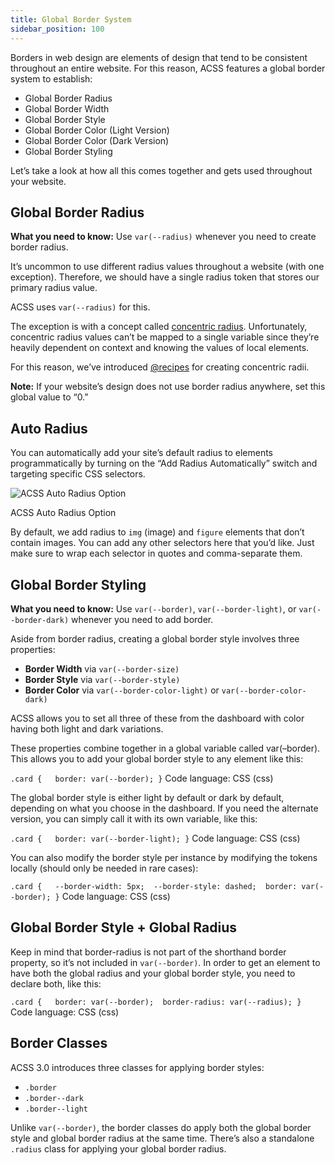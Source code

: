 ```yaml
---
title: Global Border System
sidebar_position: 100
---
```


Borders in web design are elements of design that tend to be consistent throughout an entire website. For this reason, ACSS features a global border system to establish:

- Global Border Radius
- Global Border Width
- Global Border Style
- Global Border Color (Light Version)
- Global Border Color (Dark Version)
- Global Border Styling

Let’s take a look at how all this comes together and gets used throughout your website.

## Global Border Radius

**What you need to know:** Use `var(--radius)` whenever you need to create border radius.

It’s uncommon to use different radius values throughout a website (with one exception). Therefore, we should have a single radius token that stores our primary radius value.

ACSS uses `var(--radius)` for this.

The exception is with a concept called [concentric radius](https://www.30secondsofcode.org/css/s/nested-border-radius/). Unfortunately, concentric radius values can’t be mapped to a single variable since they’re heavily dependent on context and knowing the values of local elements.

For this reason, we’ve introduced [@recipes](https://automaticcss.com/docs/recipes/) for creating concentric radii.

**Note:** If your website’s design does not use border radius anywhere, set this global value to “0.”

## Auto Radius

You can automatically add your site’s default radius to elements programmatically by turning on the “Add Radius Automatically” switch and targeting specific CSS selectors.

![ACSS Auto Radius Option](https://automaticcss.com/wp-content/uploads/auto-radius-option.jpg)

ACSS Auto Radius Option

By default, we add radius to `img` (image) and `figure` elements that don’t contain images. You can add any other selectors here that you’d like. Just make sure to wrap each selector in quotes and comma-separate them.

## Global Border Styling

**What you need to know:** Use `var(--border)`, `var(--border-light)`, or `var(--border-dark)` whenever you need to add border.

Aside from border radius, creating a global border style involves three properties:

- **Border Width** via `var(--border-size)`
- **Border Style** via `var(--border-style)`
- **Border Color** via `var(--border-color-light)` or `var(--border-color-dark)`

ACSS allows you to set all three of these from the dashboard with color having both light and dark variations.

These properties combine together in a global variable called var(–border). This allows you to add your global border style to any element like this:

`.card {   border: var(--border); }`
Code language: CSS (css)

The global border style is either light by default or dark by default, depending on what you choose in the dashboard. If you need the alternate version, you can simply call it with its own variable, like this:

`.card {   border: var(--border-light); }`
Code language: CSS (css)

You can also modify the border style per instance by modifying the tokens locally (should only be needed in rare cases):

`.card {   --border-width: 5px;  --border-style: dashed;  border: var(--border); }`
Code language: CSS (css)

## Global Border Style + Global Radius

Keep in mind that border-radius is not part of the shorthand border property, so it’s not included in `var(--border)`. In order to get an element to have both the global radius and your global border style, you need to declare both, like this:

`.card {   border: var(--border);  border-radius: var(--radius); }`
Code language: CSS (css)

## Border Classes

ACSS 3.0 introduces three classes for applying border styles:

- `.border`
- `.border--dark`
- `.border--light`

Unlike `var(--border)`, the border classes do apply both the global border style and global border radius at the same time. There’s also a standalone `.radius` class for applying your global border radius.
